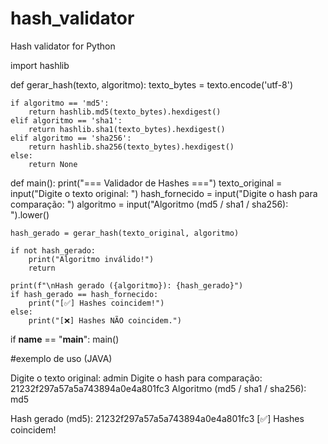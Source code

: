 # hash_validator
Hash validator for Python

import hashlib

def gerar_hash(texto, algoritmo):
    texto_bytes = texto.encode('utf-8')
    
    if algoritmo == 'md5':
        return hashlib.md5(texto_bytes).hexdigest()
    elif algoritmo == 'sha1':
        return hashlib.sha1(texto_bytes).hexdigest()
    elif algoritmo == 'sha256':
        return hashlib.sha256(texto_bytes).hexdigest()
    else:
        return None

def main():
    print("=== Validador de Hashes ===")
    texto_original = input("Digite o texto original: ")
    hash_fornecido = input("Digite o hash para comparação: ")
    algoritmo = input("Algoritmo (md5 / sha1 / sha256): ").lower()

    hash_gerado = gerar_hash(texto_original, algoritmo)

    if not hash_gerado:
        print("Algoritmo inválido!")
        return

    print(f"\nHash gerado ({algoritmo}): {hash_gerado}")
    if hash_gerado == hash_fornecido:
        print("[✅] Hashes coincidem!")
    else:
        print("[❌] Hashes NÃO coincidem.")

if __name__ == "__main__":
    main()


#exemplo de uso
(JAVA)

Digite o texto original: admin
Digite o hash para comparação: 21232f297a57a5a743894a0e4a801fc3
Algoritmo (md5 / sha1 / sha256): md5

Hash gerado (md5): 21232f297a57a5a743894a0e4a801fc3
[✅] Hashes coincidem!
